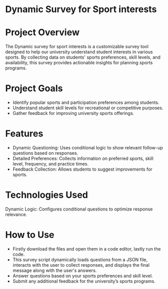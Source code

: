 # Dynamic Survey for Sport interests

# Project Overview
The Dynamic survey for sport interests is a customizable survey tool designed to help our university understand student interests in various sports. By collecting data on students' sports preferences, skill levels, and availability, this survey provides actionable insights for planning sports programs.

# Project Goals
- Identify popular sports and participation preferences among students.
- Understand student skill levels for recreational or competitive purposes.
- Gather feedback for improving university sports offerings.

# Features

- Dynamic Questioning: Uses conditional logic to show relevant follow-up questions based on responses.
- Detailed Preferences: Collects information on preferred sports, skill level, frequency, and practice times.
- Feedback Collection: Allows students to suggest improvements for sports.

# Technologies Used

 Dynamic Logic: Configures conditional questions to optimize response relevance.

# How to Use

- Firstly download the files and open them in a code editor, lastly run the code.
- This survey script dynamically loads questions from a JSON file, interacts with the user 
 to collect responses, and displays the final message along with the user's answers.
- Answer questions based on your sports preferences and skill level.
- Submit any additional feedback for the university’s sports programs.



